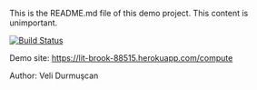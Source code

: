 This is the README.md file of this demo project.
This content is unimportant.

[![Build Status](https://travis-ci.com/velidurmuscan/myDemoApp.svg?branch=master)](https://travis-ci.com/velidurmuscan/myDemoApp)

Demo site: https://lit-brook-88515.herokuapp.com/compute

Author: Veli Durmuşcan

